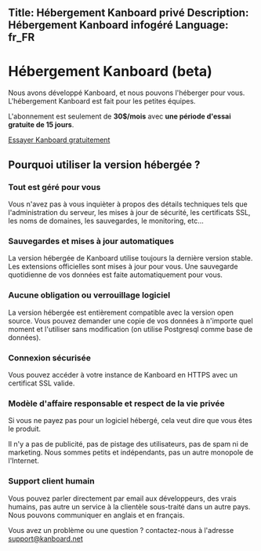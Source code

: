 Title: Hébergement Kanboard privé
Description: Hébergement Kanboard infogéré
Language: fr_FR
---

Hébergement Kanboard (beta)
====================

Nous avons développé Kanboard, et nous pouvons l'héberger pour vous.
L'hébergement Kanboard est fait pour les petites équipes.

L'abonnement est seulement de **30$/mois** avec **une période d'essai gratuite de 15 jours**.

<p class="align-center">
    <a href="https://signup.kanboard.net/" class="btn btn-blue" id="subscribe-link">Essayer Kanboard gratuitement</a>
</p>

Pourquoi utiliser la version hébergée ?
---------------------------------------

### Tout est géré pour vous

Vous n'avez pas à vous inquièter à propos des détails techniques tels que l'administration du serveur, les mises à jour de sécurité, les certificats SSL, les noms de domaines, les sauvegardes, le monitoring, etc...

### Sauvegardes et mises à jour automatiques

La version hébergée de Kanboard utilise toujours la dernière version stable.
Les extensions officielles sont mises à jour pour vous.
Une sauvegarde quotidienne de vos données est faite automatiquement pour vous.

### Aucune obligation ou verrouillage logiciel

La version hébergée est entièrement compatible avec la version open source.
Vous pouvez demander une copie de vos données à n'importe quel moment et l'utiliser sans modification (on utilise Postgresql comme base de données).

### Connexion sécurisée

Vous pouvez accéder à votre instance de Kanboard en HTTPS avec un certificat SSL valide.

### Modèle d'affaire responsable et respect de la vie privée

Si vous ne payez pas pour un logiciel hébergé, cela veut dire que vous êtes le produit.

Il n'y a pas de publicité, pas de pistage des utilisateurs, pas de spam ni de marketing.
Nous sommes petits et indépendants, pas un autre monopole de l'Internet.

### Support client humain

Vous pouvez parler directement par email aux développeurs, des vrais humains, pas autre un service à la clientèle sous-traité dans un autre pays.
Nous pouvons communiquer en anglais et en français.

Vous avez un problème ou une question ? contactez-nous à l'adresse [support@kanboard.net](mailto:support@kanboard.net)
